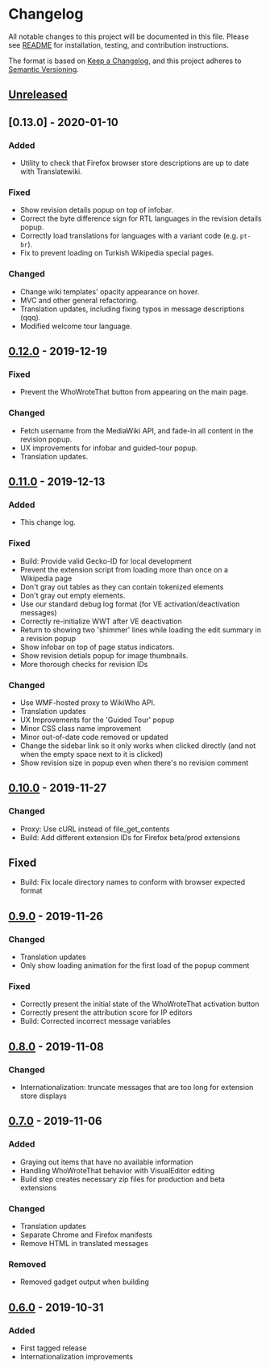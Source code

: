 # Changelog
All notable changes to this project will be documented in this file.
Please see [README](README.md) for installation, testing, and contribution instructions.

The format is based on [Keep a Changelog](https://keepachangelog.com/en/1.0.0/),
and this project adheres to [Semantic Versioning](https://semver.org/spec/v2.0.0.html).

## [Unreleased]

## [0.13.0] - 2020-01-10
### Added
- Utility to check that Firefox browser store descriptions are up to date with Translatewiki.

### Fixed
- Show revision details popup on top of infobar.
- Correct the byte difference sign for RTL languages in the revision details popup.
- Correctly load translations for languages with a variant code (e.g. `pt-br`).
- Fix to prevent loading on Turkish Wikipedia special pages.

### Changed
- Change wiki templates' opacity appearance on hover.
- MVC and other general refactoring.
- Translation updates, including fixing typos in message descriptions (qqq).
- Modified welcome tour language.

## [0.12.0] - 2019-12-19
### Fixed
- Prevent the WhoWroteThat button from appearing on the main page.

### Changed
- Fetch username from the MediaWiki API, and fade-in all content in the revision popup.
- UX improvements for infobar and guided-tour popup.
- Translation updates.

## [0.11.0] - 2019-12-13
### Added
- This change log.

### Fixed
- Build: Provide valid Gecko-ID for local development
- Prevent the extension script from loading more than once on a Wikipedia page
- Don't gray out tables as they can contain tokenized elements
- Don't gray out empty elements.
- Use our standard debug log format (for VE activation/deactivation messages)
- Correctly re-initialize WWT after VE deactivation
- Return to showing two 'shimmer' lines while loading the edit summary in a revision popup
- Show infobar on top of page status indicators.
- Show revision detials popup for image thumbnails.
- More thorough checks for revision IDs

### Changed
- Use WMF-hosted proxy to WikiWho API.
- Translation updates
- UX Improvements for the 'Guided Tour' popup
- Minor CSS class name improvement
- Minor out-of-date code removed or updated
- Change the sidebar link so it only works when clicked directly
  (and not when the empty space next to it is clicked)
- Show revision size in popup even when there's no revision comment

## [0.10.0] - 2019-11-27
### Changed
- Proxy: Use cURL instead of file_get_contents
- Build: Add different extension IDs for Firefox beta/prod extensions

## Fixed
- Build: Fix locale directory names to conform with browser expected format

## [0.9.0] - 2019-11-26
### Changed
- Translation updates
- Only show loading animation for the first load of the popup comment

### Fixed
- Correctly present the initial state of the WhoWroteThat activation button
- Correctly present the attribution score for IP editors
- Build: Corrected incorrect message variables

## [0.8.0] - 2019-11-08
### Changed
- Internationalization: truncate messages that are too long for extension store displays

## [0.7.0] - 2019-11-06
### Added
- Graying out items that have no available information
- Handling WhoWroteThat behavior with VisualEditor editing
- Build step creates necessary zip files for production and beta extensions

### Changed
- Translation updates
- Separate Chrome and Firefox manifests
- Remove HTML in translated messages

### Removed
- Removed gadget output when building

## [0.6.0] - 2019-10-31
### Added
- First tagged release
- Internationalization improvements

[Unreleased]: https://github.com/wikimedia/WhoWroteThat/compare/0.12.0...HEAD
[0.12.0]: https://github.com/wikimedia/WhoWroteThat/compare/0.11.0...0.12.0
[0.11.0]: https://github.com/wikimedia/WhoWroteThat/compare/0.10.0...0.11.0
[0.10.0]: https://github.com/wikimedia/WhoWroteThat/compare/0.9.0...0.10.0
[0.9.0]: https://github.com/wikimedia/WhoWroteThat/compare/0.8.0...0.9.0
[0.8.0]: https://github.com/wikimedia/WhoWroteThat/compare/0.7.0...0.8.0
[0.7.0]: https://github.com/wikimedia/WhoWroteThat/compare/0.6.0...0.7.0
[0.6.0]: https://github.com/wikimedia/WhoWroteThat/releases/tag/0.6.0
